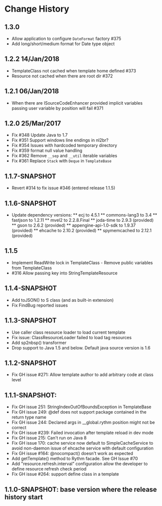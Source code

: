 # Change History

## 1.3.0
* Allow application to configure `DateFormat` factory #375
* Add long/short/medium format for Date type object

## 1.2.2 14/Jan/2018
* TemplateClass not cached when template home defined #373
* Resource not cached when there are root dir #372

## 1.2.1 06/Jan/2018
* When there are ISourceCodeEnhancer provided implicit variables passing user variable by position will fail #371

## 1.2.0 25/Mar/2017
* Fix #348 Update Java to 1.7
* Fix #351 Support windows line endings in nl2br?
* Fix #354 Issues with hardcoded temporary directory
* Fix #359 format null value handling
* Fix #362 Remove `__sep` and `__util` iterable variables
* Fix #361 Replace `Stack` with `Deque` in `TemplateBase`

## 1.1.7-SNAPSHOT
* Revert #314 to fix issue #346 (entered release 1.1.5)

## 1.1.6-SNAPSHOT
* Update dependency versions:
** ecj to 4.5.1
** commons-lang3 to 3.4
** fastjson to 1.2.11
** mvel2 to 2.2.8.Final
** joda-time to 2.9.3 (provided)
** gson to 2.6.2 (provided)
** appengine-api-1.0-sdk to 1.9.37 (provided)
** ehcache to 2.10.2 (provided)
** spymemcached to 2.12.1 (provided)

## 1.1.5
* Implement ReadWrite lock in TemplateClass - Remove public variables from
TemplateClass
* #316 Allow passing key into StringTemplateResource

## 1.1.4-SNAPSHOT
* Add toJSON() to S class (and as built-in extension)
* Fix FindBug reported issues

## 1.1.3-SNAPSHOT
* Use caller class resource loader to load current template
* Fix issue: ClassResourceLoader failed to load tag resources
* Add sp2nbsp() transformer
* Drop support to Java 1.5 and below. Default java source version is 1.6

## 1.1.2-SNAPSHOT
* Fix GH issue #271: Allow template author to add arbitrary code at class
level

## 1.1.1-SNAPSHOT:
* Fix GH issue 251: StringIndexOutOfBoundsException in TemplateBase
* Fix GH issue 249: @def does not support package contained in the return
  type name
* Fix GH issue 244: Declared args in __global.rythm position might not be
  correct
* Fix GH issue #239: Failed invocation after template reload in dev mode
* Fix GH issue 215: Can't run on Java 8
* Fix GH issue 170: cache service now default to SimpleCacheService to avoid
  non-daemon issue of ehcache service with default configuration
* Fix GH issue #164: @nocompact() doesn't work as expected
* Add getTemplate() method to Rythm facade. See GH Issue #70
* Add "resource.refresh.interval" configuration allow the developer to define
  resource refresh check period
* Fix GH issue #264: support define class in a template

## 1.1.0-SNAPSHOT: base version where the release history start
